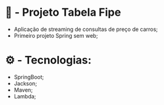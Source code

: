 # :construction: - Projeto Tabela Fipe

- Aplicação de streaming de consultas de preço de carros;
- Primeiro projeto Spring sem web;

##

# :gear: - Tecnologias: 

- SpringBoot;
- Jackson;
- Maven;
- Lambda;
